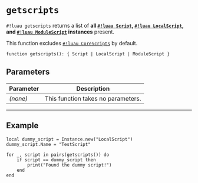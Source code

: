 # `getscripts`

`#!luau getscripts` returns a list of **all [`#!luau Script`](https://create.roblox.com/docs/reference/engine/classes/Script), [`#!luau LocalScript`](https://create.roblox.com/docs/reference/engine/classes/LocalScript), and [`#!luau ModuleScript`](https://create.roblox.com/docs/reference/engine/classes/ModuleScript) instances** present.

This function excludes [`#!luau CoreScripts`](https://robloxapi.github.io/ref/class/CoreScript.html) by default.

```luau
function getscripts(): { Script | LocalScript | ModuleScript }
```

## Parameters

| Parameter | Description                      |
|-----------|----------------------------------|
| *(none)*  | This function takes no parameters. |

---

## Example

```luau title="Locating a known script instance" linenums="1"
local dummy_script = Instance.new("LocalScript")
dummy_script.Name = "TestScript"

for _, script in pairs(getscripts()) do
    if script == dummy_script then
        print("Found the dummy script!")
    end
end
```
